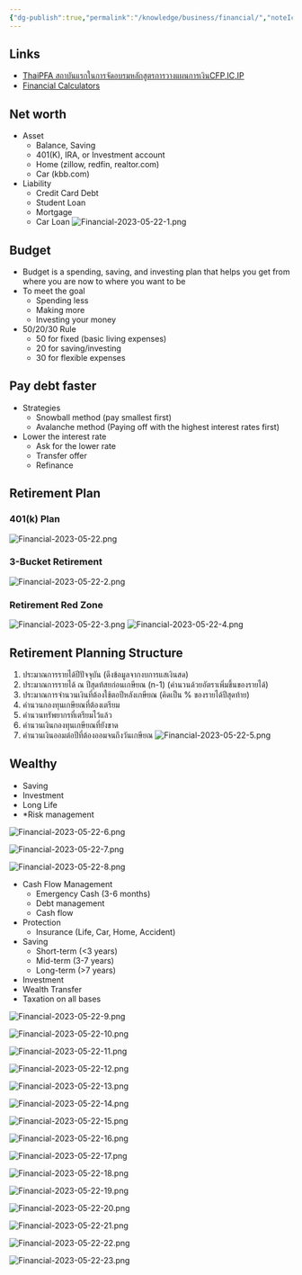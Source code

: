 ```yaml
---
{"dg-publish":true,"permalink":"/knowledge/business/financial/","noteIcon":""}
---
```


## Links
- [ThaiPFA สถาบันแรกในการจัดอบรมหลักสูตรการวางแผนการเงินCFP,IC,IP](https://www.thaipfa.co.th/home)
- [Financial Calculators](https://www.fncalculator.com/)
## Net worth
- Asset
	- Balance, Saving
	- 401(K), IRA, or Investment account
	- Home (zillow, redfin, realtor.com)
	- Car (kbb.com)
- Liability
	- Credit Card Debt
	- Student Loan
	- Mortgage
	- Car Loan
![Financial-2023-05-22-1.png](/img/user/Attachments/Financial-2023-05-22-1.png)
## Budget
- Budget is a spending, saving, and investing plan that helps you get from where you are now to where you want to be
- To meet the goal
	- Spending less
	- Making more
	- Investing your money
- 50/20/30 Rule
	- 50 for fixed (basic living expenses)
	- 20 for saving/investing
	- 30 for flexible expenses
## Pay debt faster
- Strategies
	- Snowball method (pay smallest first)
	- Avalanche method (Paying off with the highest interest rates first)
- Lower the interest rate
	- Ask for the lower rate
	- Transfer offer
	- Refinance
## Retirement Plan
### 401(k) Plan
![Financial-2023-05-22.png](/img/user/Attachments/Financial-2023-05-22.png)
### 3-Bucket Retirement
![Financial-2023-05-22-2.png](/img/user/Attachments/Financial-2023-05-22-2.png)
### Retirement Red Zone
![Financial-2023-05-22-3.png](/img/user/Attachments/Financial-2023-05-22-3.png)
![Financial-2023-05-22-4.png](/img/user/Attachments/Financial-2023-05-22-4.png)
## Retirement Planning Structure
1. ประมาณการรายได้ปีปัจจุบัน (ดึงข้อมูลจากงบการแสเงินสด)
2. ประมาณการรายได้ ณ ปีสุดท้สยก่อนเกษียณ (n-1) (คำนวนด้วยอัตราเพิ่มขึ้นของรายได้)
3. ประมาณการจำนวนเงินที่ต้องใช้ตอปีหลังเกษียณ (คิดเป็น % ของรายได้ปีสุดท้าย)
4. คำนวนกองทุนเกษียณที่ต้องเตรียม
5. คำนวนทรัพยากรที่เตรียมไว้แล้ว
6. คำนวนเงินกองทุนเกษียณที่ยังขาด
7. คำนวนเงินออมต่อปีที่ต้องออมจนถึงวันเกษียณ
![Financial-2023-05-22-5.png](/img/user/Attachments/Financial-2023-05-22-5.png)
## Wealthy
- Saving
- Investment
- Long Life
- *Risk management

![Financial-2023-05-22-6.png](/img/user/Attachments/Financial-2023-05-22-6.png)

![Financial-2023-05-22-7.png](/img/user/Attachments/Financial-2023-05-22-7.png)

![Financial-2023-05-22-8.png](/img/user/Attachments/Financial-2023-05-22-8.png)

- Cash Flow Management
	- Emergency Cash (3-6 months)
	- Debt management
	- Cash flow
- Protection
	- Insurance (Life, Car, Home, Accident)
- Saving
	- Short-term (<3 years)
	- Mid-term (3-7 years)
	- Long-term (>7 years)
- Investment
- Wealth Transfer
- Taxation on all bases

![Financial-2023-05-22-9.png](/img/user/Attachments/Financial-2023-05-22-9.png)

![Financial-2023-05-22-10.png](/img/user/Attachments/Financial-2023-05-22-10.png)

![Financial-2023-05-22-11.png](/img/user/Attachments/Financial-2023-05-22-11.png)

![Financial-2023-05-22-12.png](/img/user/Attachments/Financial-2023-05-22-12.png)

![Financial-2023-05-22-13.png](/img/user/Attachments/Financial-2023-05-22-13.png)

![Financial-2023-05-22-14.png](/img/user/Attachments/Financial-2023-05-22-14.png)

![Financial-2023-05-22-15.png](/img/user/Attachments/Financial-2023-05-22-15.png)

![Financial-2023-05-22-16.png](/img/user/Attachments/Financial-2023-05-22-16.png)

![Financial-2023-05-22-17.png](/img/user/Attachments/Financial-2023-05-22-17.png)

![Financial-2023-05-22-18.png](/img/user/Attachments/Financial-2023-05-22-18.png)

![Financial-2023-05-22-19.png](/img/user/Attachments/Financial-2023-05-22-19.png)

![Financial-2023-05-22-20.png](/img/user/Attachments/Financial-2023-05-22-20.png)

![Financial-2023-05-22-21.png](/img/user/Attachments/Financial-2023-05-22-21.png)

![Financial-2023-05-22-22.png](/img/user/Attachments/Financial-2023-05-22-22.png)

![Financial-2023-05-22-23.png](/img/user/Attachments/Financial-2023-05-22-23.png)
